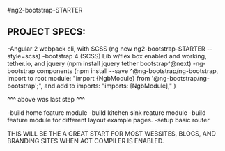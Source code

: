#ng2-bootstrap-STARTER

## PROJECT SPECS:
-Angular 2 webpack cli, with SCSS (ng new ng2-bootstrap-STARTER --style=scss)
-bootstrap 4 (SCSS) Lib w/flex box enabled and working, tether.io, and jquery (npm install jquery tether bootstrap^@next)
-ng-bootstrap components (npm install --save ^@ng-bootstrap/ng-bootstrap, import to root module: "import {NgbModule} from '@ng-bootstrap/ng-bootstrap';", and add to imports: "imports: [NgbModule]," )

^^^ above was last step ^^^

-build home feature module
-build kitchen sink reature module
-build feature module for different layout example pages.
-setup basic router

THIS WILL BE THE A GREAT START FOR MOST WEBSITES, BLOGS, AND BRANDING SITES WHEN AOT COMPILER IS ENABLED. 

